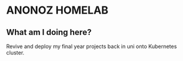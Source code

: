 # ANONOZ HOMELAB

## What am I doing here?

Revive and deploy my final year projects back in uni onto Kubernetes cluster.

